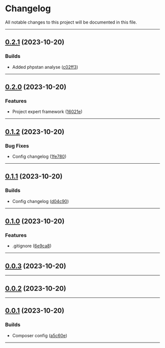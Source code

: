 <!--- BEGIN HEADER -->
# Changelog

All notable changes to this project will be documented in this file.
<!--- END HEADER -->

---

## [0.2.1](https://github.com/jonas-elias/mercado-software-expert/compare/v0.2.0...v0.2.1) (2023-10-20)

### Builds

* Added phpstan analyse ([c02ff3](https://github.com/jonas-elias/mercado-software-expert/commit/c02ff35ce7e3c11ce1d6b77f8a4ec83c19cc8a2d))


---

## [0.2.0](https://github.com/jonas-elias/mercado-software-expert/compare/v0.1.2...v0.2.0) (2023-10-20)

### Features

* Project expert framework ([16021e](https://github.com/jonas-elias/mercado-software-expert/commit/16021ec6565b3c4bc6d44625e39c846f1822fb8c))


---

## [0.1.2](https://github.com/jonas-elias/mercado-software-expert/compare/v0.1.1...v0.1.2) (2023-10-20)

### Bug Fixes

* Config changelog ([1fe780](https://github.com/jonas-elias/mercado-software-expert/commit/1fe780776860824fad2d65f93ee83706ed385f4b))


---

## [0.1.1](https://github.com/jonas-elias/mercado-software-expert/compare/v0.1.0...v0.1.1) (2023-10-20)

### Builds

* Config changelog ([d04c90](https://github.com/jonas-elias/mercado-software-expert/commit/d04c9099a38ed3c952ac5c048f65a82886987dc1))


---

## [0.1.0](https://github.com/jonas-elias/mercado-software-expert/compare/v0.0.3...v0.1.0) (2023-10-20)

### Features

* .gitignore ([6e9ca8](https://github.com/jonas-elias/mercado-software-expert/commit/6e9ca889c2822250bc7f8b25a4920b9d298392bc))


---

## [0.0.3](https://github.com/jonas-elias/mercado-software-expert/compare/v0.0.2...v0.0.3) (2023-10-20)


---

## [0.0.2](https://github.com/jonas-elias/mercado-software-expert/compare/v0.0.1...v0.0.2) (2023-10-20)


---

## [0.0.1](https://github.com/jonas-elias/mercado-software-expert/compare/02e6cd24097602178c58a9aa004d6160b1b0ea7b...v0.0.1) (2023-10-20)

### Builds

* Composer config ([a5c60e](https://github.com/jonas-elias/mercado-software-expert/commit/a5c60e1df19c8dd5d3496136fac60291158b8196))


---

